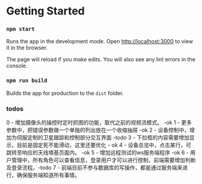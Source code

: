 # Getting Started

### `npm start`

Runs the app in the development mode.
Open [http://localhost:3000](http://localhost:3000) to view it in the browser.

The page will reload if you make edits.
You will also see any lint errors in the console.

### `npm run build`

Builds the app for production to the `dist` folder.

### todos
0 - 增加摄像头的操控时定时抓图的功能，取代之前的视频流模式。 -ok
1 - 更多参数中，把错误参数做一个单独的列出放在一个收缩抽屉  -ok
2 - 设备控制中，增加为伺服定制的卫星跟踪和控制部分交互界面  -todo
3 - 下拉框的内容需要增加显示，目前是固定死不能滑动，这里还要优化 - ok
4 - 设备总览中，点击某行，可跳转至响应的天线塔基页面内。 -ok
5 - 增加远程测试的ws服务端程序  -ok
6 - 用户管理中，所有角色可以查看信息，登录用户才可以进行控制，前端需要增加判断及登录流程。-todo
7 - 前端目前不参与数据库的写操作，都是通过服务端来进行，确保服务端知道所有事情。